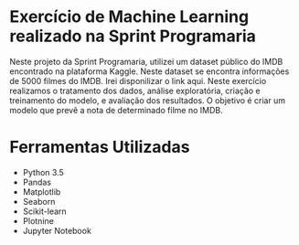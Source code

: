 <h1>Exercício de Machine Learning realizado na Sprint Programaria</h1>

Neste projeto da Sprint Programaria, utilizei um dataset público do IMDB encontrado na plataforma Kaggle. Neste dataset se encontra informações de 5000 filmes do IMDB. Irei disponilizar o link aqui.  Neste exercício realizamos o tratamento dos dados, análise exploratória, criação e treinamento do modelo, e avaliação dos resultados. O objetivo é criar um modelo que prevê a nota de determinado filme no IMDB.


<h1>Ferramentas Utilizadas</h1>
<ul> 
  <li>Python 3.5</li>
  <li>Pandas</li>
  <li>Matplotlib</li>
  <li>Seaborn</li>
  <li>Scikit-learn</li>
  <li>Plotnine</li>
  <li>Jupyter Notebook</li></ul>
